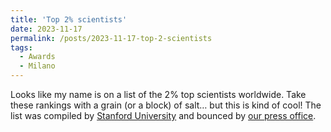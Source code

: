 ```yaml
---
title: 'Top 2% scientists'
date: 2023-11-17
permalink: /posts/2023-11-17-top-2-scientists
tags:
  - Awards
  - Milano
---
```


Looks like my name is on a list of the 2% top scientists worldwide. Take these rankings with a grain (or a block) of salt… but this is kind of cool! The list was compiled by [Stanford University](<https://ecebm.com/2023/10/04/stanford-university-names-worlds-top-2-scientists-2023/>) and bounced by [our press office](<https://www.unimib.it/news/100-ricercatori-bicocca-nella-worlds-top-2-scientists>).

